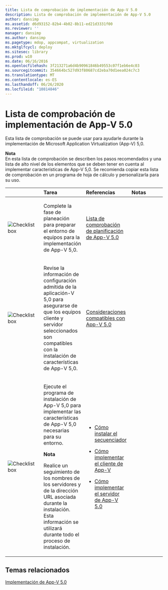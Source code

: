 ```yaml
---
title: Lista de comprobación de implementación de App-V 5.0
description: Lista de comprobación de implementación de App-V 5.0
author: dansimp
ms.assetid: d6d93152-82b4-4b02-8b11-ed21d3331f00
ms.reviewer: ''
manager: dansimp
ms.author: dansimp
ms.pagetype: mdop, appcompat, virtualization
ms.mktglfcycl: deploy
ms.sitesec: library
ms.prod: w10
ms.date: 06/16/2016
ms.openlocfilehash: 3f213271a6d4b90961846b49553c07f1eb6e4c03
ms.sourcegitcommit: 354664bc527d93f80687cd2eba70d1eea024c7c3
ms.translationtype: MT
ms.contentlocale: es-ES
ms.lasthandoff: 06/26/2020
ms.locfileid: "10814846"
---
```

# Lista de comprobación de implementación de App-V 5.0


Esta lista de comprobación se puede usar para ayudarle durante la implementación de Microsoft Application Virtualization (App-V) 5,0.

**Nota**  
En esta lista de comprobación se describen los pasos recomendados y una lista de alto nivel de los elementos que se deben tener en cuenta al implementar características de App-V 5,0. Se recomienda copiar esta lista de comprobación en un programa de hoja de cálculo y personalizarla para su uso.



<table>
<colgroup>
<col width="25%" />
<col width="25%" />
<col width="25%" />
<col width="25%" />
</colgroup>
<thead>
<tr class="header">
<th align="left"></th>
<th align="left">Tarea</th>
<th align="left">Referencias</th>
<th align="left">Notas</th>
</tr>
</thead>
<tbody>
<tr class="odd">
<td align="left"><img src="images/checklistbox.gif" alt="Checklist box" /></td>
<td align="left"><p>Complete la fase de planeación para preparar el entorno de equipos para la implementación de App-V 5,0.</p></td>
<td align="left"><p><a href="app-v-50-planning-checklist.md" data-raw-source="[App-V 5.0 Planning Checklist](app-v-50-planning-checklist.md)">Lista de comprobación de planificación de App-V 5.0</a></p></td>
<td align="left"><p></p></td>
</tr>
<tr class="even">
<td align="left"><img src="images/checklistbox.gif" alt="Checklist box" /></td>
<td align="left"><p>Revise la información de configuración admitida de la aplicación-V 5,0 para asegurarse de que los equipos cliente y servidor seleccionados son compatibles con la instalación de características de App-V 5,0.</p></td>
<td align="left"><p><a href="app-v-50-supported-configurations.md" data-raw-source="[App-V 5.0 Supported Configurations](app-v-50-supported-configurations.md)">Consideraciones compatibles con App-V 5.0</a></p></td>
<td align="left"><p></p></td>
</tr>
<tr class="odd">
<td align="left"><img src="images/checklistbox.gif" alt="Checklist box" /></td>
<td align="left"><p>Ejecute el programa de instalación de App-V 5,0 para implementar las características de App-V 5,0 necesarias para su entorno.</p>
<div class="alert">
<strong>Nota</strong><br/><p>Realice un seguimiento de los nombres de los servidores y de la dirección URL asociada durante la instalación. Esta información se utilizará durante todo el proceso de instalación.</p>
</div>
<div>

</div></td>
<td align="left"><p></p>
<ul>
<li><p><a href="how-to-install-the-sequencer-beta-gb18030.md" data-raw-source="[How to Install the Sequencer](how-to-install-the-sequencer-beta-gb18030.md)">Cómo instalar el secuenciador</a></p></li>
<li><p><a href="how-to-deploy-the-app-v-client-gb18030.md" data-raw-source="[How to Deploy the App-V Client](how-to-deploy-the-app-v-client-gb18030.md)">Cómo implementar el cliente de App-V</a></p></li>
<li><p><a href="how-to-deploy-the-app-v-50-server-50sp3.md" data-raw-source="[How to Deploy the App-V 5.0 Server](how-to-deploy-the-app-v-50-server-50sp3.md)">Cómo implementar el servidor de App-V 5.0</a></p></li>
</ul></td>
<td align="left"><p></p></td>
</tr>
</tbody>
</table>








## Temas relacionados


[Implementación de App-V 5.0](deploying-app-v-50.md)









